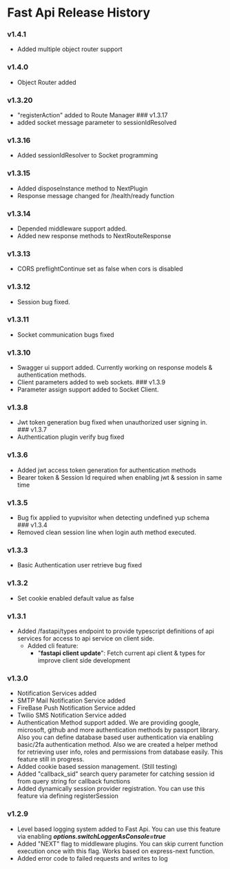 # Fast Api Release History
### v1.4.1
- Added multiple object router support
### v1.4.0
- Object Router added
### v1.3.20
- "registerAction" added to Route Manager
### v1.3.17
- added socket message parameter to sessionIdResolved
### v1.3.16
- Added sessionIdResolver to Socket programming
### v1.3.15
- Added disposeInstance method to NextPlugin
- Response message changed for /health/ready function 
### v1.3.14
- Depended middleware support added.
- Added new response methods to NextRouteResponse
### v1.3.13
- CORS preflightContinue set as false when cors is disabled
### v1.3.12
- Session bug fixed.
### v1.3.11
- Socket communication bugs fixed
### v1.3.10
- Swagger ui support added. Currently working on response models & authentication methods.
- Client parameters added to web sockets.
### v1.3.9
- Parameter assign support added to Socket Client.
### v1.3.8
- Jwt token generation bug fixed when unauthorized user signing in.
### v1.3.7
- Authentication plugin verify bug fixed
### v1.3.6
- Added jwt access token generation for authentication methods
- Bearer token & Session Id required when enabling jwt & session in same time
### v1.3.5
- Bug fix applied to yupvisitor when detecting undefined yup schema
### v1.3.4
- Removed clean session line when login auth method executed.
### v1.3.3
- Basic Authentication user retrieve bug fixed
### v1.3.2
- Set cookie enabled default value as false
### v1.3.1
- Added /fastapi/types endpoint to provide typescript definitions of api services for access to api service on client side.
    - Added cli feature:
        - "**fastapi client update**": Fetch current api client & types for improve client side development
### v1.3.0
- Notification Services added
- SMTP Mail Notification Service added
- FireBase Push Notification Service added
- Twilio SMS Notification Service added
- Authentication Method support added. We are providing google, microsoft, github and more authentication methods by passport library. Also you can define database based user authentication via enabling basic/2fa authentication method. Also we are created a helper method for retrieving user info, roles and permissions from database easily. This feature still in progress.
- Added cookie based session management. (Still testing)
- Added "callback_sid" search query parameter for catching session id from query string for callback functions
- Added dynamically session provider registration. You can use this feature via defining registerSession
### v1.2.9
- Level based logging system added to Fast Api. You can use this feature via enabling ***options.switchLoggerAsConsole=true***
- Added "NEXT" flag to middleware plugins. You can skip current function execution once with this flag. Works based on express-next function.
- Added error code to failed requests and writes to log